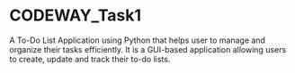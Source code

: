 # CODEWAY_Task1
A To-Do List Application using Python that helps user to manage and organize their tasks efficiently. It is a GUI-based application allowing users to create, update and track their to-do lists.
